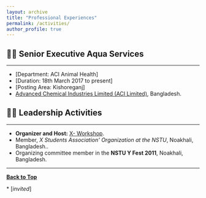 ```yaml
---
layout: archive
title: "Professional Experiences"
permalink: /activities/
author_profile: true
---
```



## 👨‍💻 Senior Executive Aqua Services 
-------------------------

* [Department: ACI Animal Health]
* [Duration: 18th March 2017 to present]
* [Posting Area: Kishoreganj]
* [Advanced Chemical Industries Limited (ACI Limited)](https://www.aci-bd.com/), Bangladesh.


## 👨‍⚖️ Leadership Activities
------------------------

- **Organizer and Host:** [X- Workshop](https://imrul-pinak.github.io/).
- Member, *X Students Association' Organization at the NSTU*, Noakhali, Bangladesh.. 
- Organizing committee member in the **NSTU Y Fest 2011**, Noakhali, Bangladesh.

----------------------

[**Back to Top**](#)

\* [*invited*]

